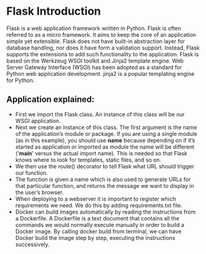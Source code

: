 # Flask Introduction

Flask is a web application framework written in Python. Flask is often referred to as a micro framework. It aims to keep the core of an application simple yet extensible. Flask does not have built-in abstraction layer for database handling, nor does it have form a validation support. Instead, Flask supports the extensions to add such functionality to the application.
Flask is based on the Werkzeug WSGI toolkit and Jinja2 template engine.
Web Server Gateway Interface (WSGI) has been adopted as a standard for Python web application development. 
jinja2 is a popular templating engine for Python. 

## Application explained:
- First we import the Flask class. An instance of this class will be our WSGI application.
- Next we create an instance of this class. The first argument is the name of the application’s module or package. If you are using a single module (as in this example), you should use __name__ because depending on if it’s started as application or imported as module the name will be different ('__main__' versus the actual import name). This is needed so that Flask knows where to look for templates, static files, and so on. 
- We then use the route() decorator to tell Flask what URL should trigger our function.
- The function is given a name which is also used to generate URLs for that particular function, and returns the message we want to display in the user’s browser.
- When deploying to a webserver it is important to register which requirements we need. We do this by adding requirements.txt file.
- Docker can build images automatically by reading the instructions from a Dockerfile. A Dockerfile is a text document that contains all the commands we would normally execute manually in order to build a Docker image. By calling docker build from terminal, we can have Docker build the image step by step, executing the instructions successively.


